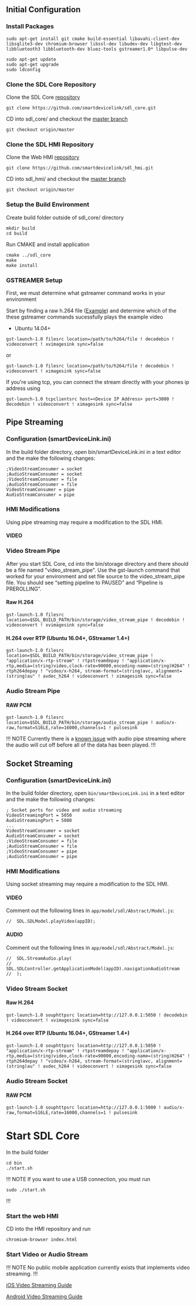 ## Initial Configuration

### Install Packages

```
sudo apt-get install git cmake build-essential libavahi-client-dev libsqlite3-dev chromium-browser libssl-dev libudev-dev libgtest-dev libbluetooth3 libbluetooth-dev bluez-tools gstreamer1.0* libpulse-dev
```

```
sudo apt-get update
sudo apt-get upgrade
sudo ldconfig
```

### Clone the SDL Core Repository

Clone the SDL Core [repository](https://github.com/smartdevicelink/sdl_core)

```
git clone https://github.com/smartdevicelink/sdl_core.git
```

CD into sdl_core/ and checkout the [master branch](https://github.com/smartdevicelink/sdl_core/tree/master)

```
git checkout origin/master
```

### Clone the SDL HMI Repository

Clone the Web HMI [repository](https://github.com/smartdevicelink/sdl_hmi)

```
git clone https://github.com/smartdevicelink/sdl_hmi.git
```

CD into sdl_hmi/ and checkout the [master branch](https://github.com/smartdevicelink/sdl_hmi/tree/master)

```
git checkout origin/master
```

### Setup the Build Environment

Create build folder outside of sdl_core/ directory

```
mkdir build
cd build
```

Run CMAKE and install application
```
cmake ../sdl_core
make
make install
```

### GSTREAMER Setup

First, we must determine what gstreamer command works in your environment

Start by finding a raw h.264 file ([Example](https://support.apple.com/library/APPLE/APPLECARE_ALLGEOS/HT1425/sample_iPod.m4v.zip)) and determine which of the these gstreamer commands sucessfully plays the example video

- Ubuntu 14.04+
```
gst-launch-1.0 filesrc location=/path/to/h264/file ! decodebin ! videoconvert ! xvimagesink sync=false
```
or
```
gst-launch-1.0 filesrc location=/path/to/h264/file ! decodebin ! videoconvert ! ximagesink sync=false
```

If you're using tcp, you can connect the stream directly with your phones ip address using
```
gst-launch-1.0 tcpclientsrc host=<Device IP Address> port=3000 ! decodebin ! videoconvert ! ximagesink sync=false
```

## Pipe Streaming

### Configuration (smartDeviceLink.ini)
In the build folder directory, open bin/smartDeviceLink.ini in a text editor and the make the following changes:
```
;VideoStreamConsumer = socket
;AudioStreamConsumer = socket
;VideoStreamConsumer = file
;AudioStreamConsumer = file
VideoStreamConsumer = pipe
AudioStreamConsumer = pipe
```

### HMI Modifications
Using pipe streaming may require a modification to the SDL HMI.

#### VIDEO

### Video Stream Pipe

After you start SDL Core, cd into the bin/storage directory and there should be a file named "video_stream_pipe". Use the gst-launch command that worked for your environment and set file source to the video_stream_pipe file. You should see “setting pipeline to PAUSED” and “Pipeline is PREROLLING”.

#### Raw H.264
```
gst-launch-1.0 filesrc location=$SDL_BUILD_PATH/bin/storage/video_stream_pipe ! decodebin ! videoconvert ! xvimagesink sync=false
```

#### H.264 over RTP (Ubuntu 16.04+, GStreamer 1.4+)
```
gst-launch-1.0 filesrc location=$SDL_BUILD_PATH/bin/storage/video_stream_pipe ! "application/x-rtp-stream" ! rtpstreamdepay ! "application/x-rtp,media=(string)video,clock-rate=90000,encoding-name=(string)H264" ! rtph264depay ! "video/x-h264, stream-format=(string)avc, alignment=(string)au" ! avdec_h264 ! videoconvert ! ximagesink sync=false
```

### Audio Stream Pipe

#### RAW PCM

```
gst-launch-1.0 filesrc location=$SDL_BUILD_PATH/bin/storage/audio_stream_pipe ! audio/x-raw,format=S16LE,rate=16000,channels=1 ! pulsesink
```

!!! NOTE
Currently there is a [known issue](https://github.com/smartdevicelink/sdl_core/issues/2633) with audio pipe streaming where the audio will cut off before all of the data has been played.
!!!

## Socket Streaming

### Configuration (smartDeviceLink.ini)
In the build folder directory, open `bin/smartDeviceLink.ini` in a text editor and the make the following changes:
```
; Socket ports for video and audio streaming
VideoStreamingPort = 5050
AudioStreamingPort = 5080
...
VideoStreamConsumer = socket
AudioStreamConsumer = socket
;VideoStreamConsumer = file
;AudioStreamConsumer = file
;VideoStreamConsumer = pipe
;AudioStreamConsumer = pipe
```

### HMI Modifications
Using socket streaming may require a modification to the SDL HMI.

#### VIDEO
Comment out the following lines in `app/model/sdl/Abstract/Model.js`:
```
//  SDL.SDLModel.playVideo(appID);
```

#### AUDIO
Comment out the following lines in `app/model/sdl/Abstract/Model.js`:
```
//  SDL.StreamAudio.play(
//      SDL.SDLController.getApplicationModel(appID).navigationAudioStream
//  );
```

### Video Stream Socket

#### Raw H.264
```
gst-launch-1.0 souphttpsrc location=http://127.0.0.1:5050 ! decodebin ! videoconvert ! xvimagesink sync=false
```

#### H.264 over RTP (Ubuntu 16.04+, GStreamer 1.4+)
```
gst-launch-1.0 souphttpsrc location=http://127.0.0.1:5050 ! "application/x-rtp-stream" ! rtpstreamdepay ! "application/x-rtp,media=(string)video,clock-rate=90000,encoding-name=(string)H264" ! rtph264depay ! "video/x-h264, stream-format=(string)avc, alignment=(string)au" ! avdec_h264 ! videoconvert ! ximagesink sync=false
```

### Audio Stream Socket

#### RAW PCM

```
gst-launch-1.0 souphttpsrc location=http://127.0.0.1:5080 ! audio/x-raw,format=S16LE,rate=16000,channels=1 ! pulsesink
```

# Start SDL Core
In the build folder

```
cd bin
./start.sh
```
!!! NOTE
If you want to use a USB connection, you must run
```
sudo ./start.sh
```
!!!

### Start the web HMI

CD into the HMI repository and run
```
chromium-browser index.html
```

### Start Video or Audio Stream

!!! NOTE
No public mobile application currently exists that implements video streaming.
!!!

[iOS Video Streaming Guide](../../iOS/mobile-navigation/video-streaming/)

[Android Video Streaming Guide](../../Android/mobile-navigation/video-streaming/)
